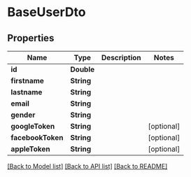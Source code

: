 # BaseUserDto

## Properties
Name | Type | Description | Notes
------------ | ------------- | ------------- | -------------
**id** | **Double** |  | 
**firstname** | **String** |  | 
**lastname** | **String** |  | 
**email** | **String** |  | 
**gender** | **String** |  | 
**googleToken** | **String** |  | [optional] 
**facebookToken** | **String** |  | [optional] 
**appleToken** | **String** |  | [optional] 

[[Back to Model list]](../README.md#documentation-for-models) [[Back to API list]](../README.md#documentation-for-api-endpoints) [[Back to README]](../README.md)


